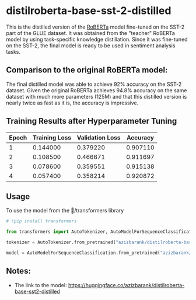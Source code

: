 # distilroberta-base-sst-2-distilled

This is the distilled version of the [RoBERTa](https://huggingface.co/textattack/roberta-base-SST-2) model fine-tuned on the SST-2 part of the GLUE dataset. It was obtained from the "teacher" RoBERTa model by using task-specific knowledge distillation. Since it was fine-tuned on the SST-2, the final model is ready to be used in sentiment analysis tasks.

## Comparison to the original RoBERTa model:


The final distilled model was able to achieve 92% accuracy on the SST-2 dataset. Given the original RoBERTa achieves 94.8% accuracy on the same dataset with much more parameters (125M) and that this distilled version is nearly twice as fast as it is, the accuracy is impressive.


## Training Results after Hyperparameter Tuning
|       Epoch       |  Training Loss  |  Validation Loss  |   Accuracy   |
| ----------------- |   ------------  |     ---------     |  ----------  |
|1                  |    0.144000     |   0.379220        |   0.907110   |
|2                  |    0.108500     |   0.466671        |   0.911697   |
|3                  |    0.078600     |   0.359551        |   0.915138   |
|4                  |    0.057400     |   0.358214        |   0.920872   |


## Usage

To use the model from the 🤗/transformers library

```python
# !pip install transformers

from transformers import AutoTokenizer, AutoModelForSequenceClassification

tokenizer = AutoTokenizer.from_pretrained("azizbarank/distilroberta-base-sst2-distilled")

model = AutoModelForSequenceClassification.from_pretrained("azizbarank/distilroberta-base-sst2-distilled")
```
## Notes: 
* The link to the model: https://huggingface.co/azizbarank/distilroberta-base-sst2-distilled
